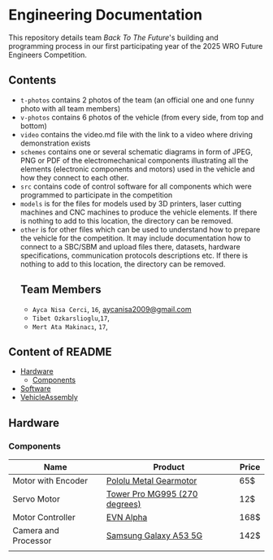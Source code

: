 Engineering Documentation
===
This repository details team *Back To The Future*'s building and programming process in our first participating year of the 2025 WRO Future Engineers Competition.

## Contents

* `t-photos` contains 2 photos of the team (an official one and one funny photo with all team members)
* `v-photos` contains 6 photos of the vehicle (from every side, from top and bottom)
* `video` contains the video.md file with the link to a video where driving demonstration exists
* `schemes` contains one or several schematic diagrams in form of JPEG, PNG or PDF of the electromechanical components illustrating all the elements (electronic components and motors) used in the vehicle and how they connect to each other.
* `src` contains code of control software for all components which were programmed to participate in the competition
* `models` is for the files for models used by 3D printers, laser cutting machines and CNC machines to produce the vehicle elements. If there is nothing to add to this location, the directory can be removed.
* `other` is for other files which can be used to understand how to prepare the vehicle for the competition. It may include documentation how to connect to a SBC/SBM and upload files there, datasets, hardware specifications, communication protocols descriptions etc. If there is nothing to add to this location, the directory can be removed.
  ## Team Members
  *  `Ayca Nisa Cerci`, `16`, [aycanisa2009@gmail.com]()
  * `Tibet Ozkarslioglu`,`17`,[]()
  * `Mert Ata Makinacı`, `17`, []()

## Content of README
- [Hardware](#hardware)
  - [Components](#components)
- [Software](#software)
- [VehicleAssembly](vehicle-assembly)
## Hardware      
### Components
|         Name         | Product | Price |
|----------------------|---------|------------------|
|Motor with Encoder|[Pololu Metal Gearmotor](https://www.pololu.com/product/4845)|65$| 
|Servo Motor       |[Tower Pro MG995 (270 degrees)](https://www.ebay.com/itm/192002483556)| 12$|
|Motor Controller|[EVN Alpha](https://coresg.tech/product/evn-alpha/)  |168$|
|Camera and Processor|[Samsung Galaxy A53 5G](https://www.amazon.com/SAMSUNG-Smartphone-Unlocked-Android-Battery/dp/B09XP9FX25?th=1)|142$|
|         |   |             |    







  
